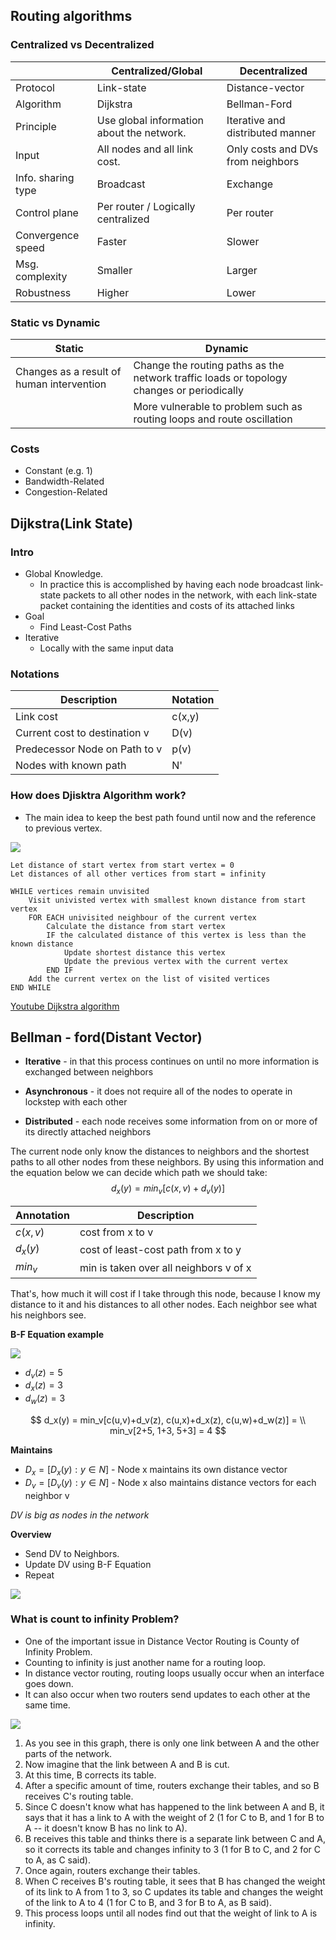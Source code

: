 ## Routing algorithms

### Centralized vs Decentralized

|                    | Centralized/Global                        | Decentralized                     |
| ------------------ | ----------------------------------------- | --------------------------------- |
| Protocol           | Link-state                                | Distance-vector                   |
| Algorithm          | Dijkstra                                  | Bellman-Ford                      |
| Principle          | Use global information about the network. | Iterative and distributed manner  |
| Input              | All nodes and all link cost.              | Only costs and DVs from neighbors |
| Info. sharing type | Broadcast                                 | Exchange                          |
| Control plane      | Per router / Logically centralized        | Per router                        |
| Convergence speed  | Faster                                    | Slower                            |
| Msg. complexity    | Smaller                                   | Larger                            |
| Robustness         | Higher                                    | Lower                             |

### Static vs Dynamic

| Static                                    | Dynamic                                                      |
| ----------------------------------------- | ------------------------------------------------------------ |
| Changes as a result of human intervention | Change the routing paths as the network traffic loads or topology changes or periodically |
|                                           | More vulnerable to problem such as routing loops and route oscillation |


### Costs
- Constant (e.g. 1)
- Bandwidth-Related
- Congestion-Related



## Dijkstra(Link State) 

### Intro

- Global Knowledge. 
  - In practice this is accomplished by having each node broadcast link-state packets to all other nodes in the network, with each link-state packet containing the identities and costs of its attached links 
- Goal
  - Find Least-Cost Paths
- Iterative
  - Locally with the same input data

### Notations

| Description                   | Notation |
| ----------------------------- | -------- |
| Link cost                     | c(x,y)   |
| Current cost to destination v | D(v)     |
| Predecessor Node on Path to v | p(v)     |
| Nodes with known path         | N'       |

### How does Djisktra Algorithm work?

- The main idea to keep the best path found until now and the reference to previous vertex.



![](pics/djisktra.png)



```
Let distance of start vertex from start vertex = 0
Let distances of all other vertices from start = infinity

WHILE vertices remain unvisited
	Visit univisted vertex with smallest known distance from start vertex
	FOR EACH univisited neighbour of the current vertex
		Calculate the distance from start vertex
		IF the calculated distance of this vertex is less than the known distance
			Update shortest distance this vertex
			Update the previous vertex with the current vertex
        END IF
    Add the current vertex on the list of visited vertices
END WHILE
```



[Youtube Dijkstra algorithm](https://www.youtube.com/watch?v=pVfj6mxhdMw)



## Bellman - ford(Distant Vector)

- **Iterative** - in that this process continues on until no more information is exchanged between neighbors

- **Asynchronous** - it does not require all of the nodes to operate in lockstep with each other

- **Distributed** - each node receives some information from on or more of its directly attached neighbors 



The current node only know the distances to neighbors and the shortest paths to all other nodes from these neighbors.  By using this information and the equation below we can decide which path we should take:
$$
d_x(y) = min_v[c(x,v)+d_v(y)]
$$

| Annotation | Description                            |
| ---------- | -------------------------------------- |
| $c(x,v)$   | cost from x to v                       |
| $d_x(y)$   | cost of least-cost path from x to y    |
| $min_v$    | min is taken over all neighbors v of x |

That's, how much it will cost if I take through this node, because I know my distance to it and his distances to all other nodes.  Each neighbor see what his neighbors see. 







**B-F Equation example**

![](pics/figure_5_3.png)

- $d_v(z)=5$
- $d_x(z)=3$
- $d_w(z)=3$

$$
d_x(y) = min_v[c(u,v)+d_v(z), c(u,x)+d_x(z), c(u,w)+d_w(z)] = \\
min_v[2+5, 1+3, 5+3] = 4
$$



**Maintains**

- $D_x=[D_x(y):y\in N]$ - Node x maintains its own distance vector
- $D_v=[D_v(y):y\in N]$ - Node x also maintains distance vectors for each neighbor v

*DV is big as nodes in the network*

**Overview**

- Send DV to Neighbors. 
- Update DV using B-F Equation
- Repeat



![](pics/bellman.png)






### What is count to infinity Problem?

- One of the important issue in Distance Vector Routing is County of Infinity Problem.
- Counting to infinity is just another name for a routing loop.
- In distance vector routing, routing loops usually occur when an interface goes down.
- It can also occur when two routers send updates to each other at the same time.

![](pics/count_to_inifinity.png)


1.  As you see in this graph, there is only one link between A and the other parts of the network.
2.  Now imagine that the link between A and B is cut.
3. At this time, B corrects its table.
4. After a specific amount of time, routers exchange their tables, and so B receives C's routing table.
5. Since C doesn't know what has happened to the link between A and B, it says that it has a link to A with the weight of 2 (1 for C to B, and 1 for B to A -- it doesn't know B has no link to A).
6. B receives this table and thinks there is a separate link between C and A, so it corrects its table and changes infinity to 3 (1 for B to C, and 2 for C to A, as C said).
7.  Once again, routers exchange their tables.
8.  When C receives B's routing table, it sees that B has changed the weight of its link to A from 1 to 3, so C updates its table and changes the weight of the link to A to 4 (1 for C to B, and 3 for B to A, as B said).
9.  This process loops until all nodes find out that the weight of link to A is infinity.